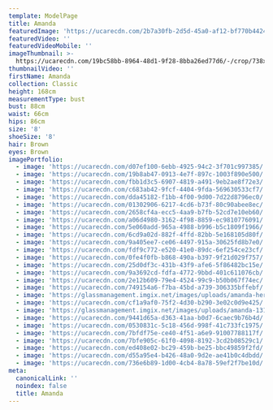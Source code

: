 ```yaml
---
template: ModelPage
title: Amanda
featuredImage: 'https://ucarecdn.com/2b7a30fb-2d5d-45a0-af12-bf770b442437/'
featuredVideo: ''
featuredVideoMobile: ''
imageThumbnail: >-
  https://ucarecdn.com/19bc58bb-8964-48d1-9f28-8bba26ed77d6/-/crop/738x1037/468,324/-/preview/
thumbnailVideo: ''
firstName: Amanda
collection: Classic
height: 168cm
measurementType: bust
bust: 88cm
waist: 66cm
hips: 86cm
size: '8'
shoeSize: '8'
hair: Brown
eyes: Brown
imagePortfolio:
  - image: 'https://ucarecdn.com/d07ef100-6ebb-4925-94c2-3f701c997385/'
  - image: 'https://ucarecdn.com/19b8ab47-0913-4e7f-897c-1003f890e500/'
  - image: 'https://ucarecdn.com/fbb1d3c5-6907-4819-a491-9eb2ae8f72e3/'
  - image: 'https://ucarecdn.com/c683ab42-9fcf-4404-9fda-569630533cf7/'
  - image: 'https://ucarecdn.com/dda45182-f1bb-4f00-9d00-7d22d8796ec0/'
  - image: 'https://ucarecdn.com/01302906-6217-4cd6-b73f-80c90abee8ec/'
  - image: 'https://ucarecdn.com/2658cf4a-ecc5-4aa9-b7fb-52cd7e10eb60/'
  - image: 'https://ucarecdn.com/a06d4980-3162-4f98-8859-ec9810776091/'
  - image: 'https://ucarecdn.com/5e060add-965a-4988-b996-b5c1809f1966/'
  - image: 'https://ucarecdn.com/6cd9a02d-882f-4ffd-82bb-5e168105d80f/'
  - image: 'https://ucarecdn.com/9a405ee7-ce06-4497-915a-30625fd8b7e0/'
  - image: 'https://ucarecdn.com/fdf9c772-e520-41e0-89dc-6ef254ce23cf/'
  - image: 'https://ucarecdn.com/0fe4f0fb-b868-490a-b397-9f21d029f757/'
  - image: 'https://ucarecdn.com/25d0df3c-431b-43f9-afe6-5f86482bc15e/'
  - image: 'https://ucarecdn.com/9a3692cd-fdfa-4772-9bbd-401c611076cb/'
  - image: 'https://ucarecdn.com/2e12b609-79e4-4524-99c9-b50b067f74ec/'
  - image: 'https://ucarecdn.com/749154a6-f7ba-45bd-a739-306335bffebf/'
  - image: 'https://glassmanagement.imgix.net/images/uploads/amanda-her-shadow-yes.jpg'
  - image: 'https://ucarecdn.com/cf1a9af0-75f2-4d30-b290-3e02c0d9e425/'
  - image: 'https://glassmanagement.imgix.net/images/uploads/amanda-13131313.jpg'
  - image: 'https://ucarecdn.com/9441d65a-d363-41aa-b0d7-6caec9b76b4d/'
  - image: 'https://ucarecdn.com/0530831c-5c18-456d-998f-41c733fc1975/'
  - image: 'https://ucarecdn.com/7bfdf75e-ce40-4f51-a6e9-91007788117f/'
  - image: 'https://ucarecdn.com/7bfe905c-61f0-4098-8192-3cd2b08529c1/'
  - image: 'https://ucarecdn.com/ed408e02-bc29-459b-be25-bbc49859f2fd/'
  - image: 'https://ucarecdn.com/d55a95e4-b426-48a0-9d2e-ae41b0c4dbdd/'
  - image: 'https://ucarecdn.com/736e6b89-1d00-4cb4-8a78-59ef2f7be10d/'
meta:
  canonicalLink: ''
  noindex: false
  title: Amanda
---
```


